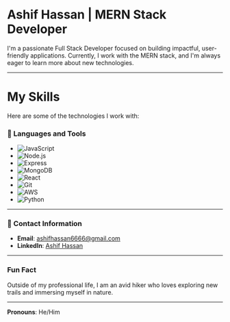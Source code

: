 # Ashif Hassan | MERN Stack Developer

I'm a passionate Full Stack Developer focused on building impactful, user-friendly applications. Currently, I work with the MERN stack, and I'm always eager to learn more about new technologies.

---

# My Skills

Here are some of the technologies I work with:

### 🧰 Languages and Tools
- ![JavaScript](https://img.shields.io/badge/JavaScript-%23F7DF1E?style=flat&logo=javascript&logoColor=white)
- ![Node.js](https://img.shields.io/badge/Node.js-339933?style=flat&logo=node.js&logoColor=white)
- ![Express](https://img.shields.io/badge/Express-%23404d59?style=flat&logo=express&logoColor=white)
- ![MongoDB](https://img.shields.io/badge/MongoDB-%2347A248?style=flat&logo=mongodb&logoColor=white)
- ![React](https://img.shields.io/badge/React-%2361DAFB?style=flat&logo=react&logoColor=white)
- ![Git](https://img.shields.io/badge/Git-%23F1502F?style=flat&logo=git&logoColor=white)
- ![AWS](https://img.shields.io/badge/AWS-%23FF9900?style=flat&logo=amazonaws&logoColor=white)
- ![Python](https://img.shields.io/badge/Python-%233776AB?style=flat&logo=python&logoColor=white)


---

### 📧 Contact Information
- **Email**: ashifhassan6666@gmail.com
- **LinkedIn**: [Ashif Hassan](https://www.linkedin.com/in/ashif-hassan-2a096b286)

---

### Fun Fact
Outside of my professional life, I am an avid hiker who loves exploring new trails and immersing myself in nature.

---

**Pronouns**: He/Him